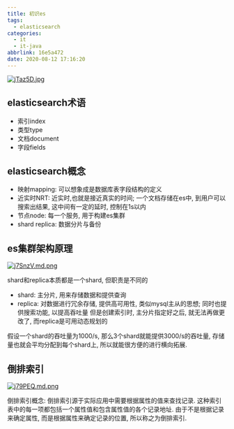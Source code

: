 ```yaml
---
title: 初识es
tags:
  - elasticsearch
categories:
  - it
  - it-java
abbrlink: 16e5a472
date: 2020-08-12 17:16:20
---
```


[![jTaz5D.jpg](https://s1.ax1x.com/2022/07/19/jTaz5D.jpg)](https://imgtu.com/i/jTaz5D)

<!--more-->

## elasticsearch术语

- 索引index
- 类型type
- 文档document
- 字段fields

## elasticsearch概念

- 映射mapping: 可以想象成是数据库表字段结构的定义
- 近实时NRT: 近实时,也就是接近真实的时间; 一个文档存储在es中, 到用户可以搜索出结果, 这中间有一定的延时, 控制在1s以内
- 节点node: 每一个服务, 用于构建es集群
- shard replica: 数据分片与备份

## es集群架构原理

[![j7SnzV.md.png](https://s1.ax1x.com/2022/07/19/j7SnzV.md.png)](https://imgtu.com/i/j7SnzV)

shard和replica本质都是一个shard, 但职责是不同的
- shard: 主分片, 用来存储数据和提供查询
- replica: 对数据进行冗余存储, 提供高可用性, 类似mysql主从的思想; 同时也提供搜索功能, 以提高吞吐量
但是创建索引时, 主分片指定好之后, 就无法再做更改了, 而replica是可用动态规划的

假设一个shard的吞吐量为1000/s, 那么3个shard就能提供3000/s的吞吐量, 存储量也就会平均分配到每个shard上, 所以就能很方便的进行横向拓展.

## 倒排索引
[![j79PEQ.md.png](https://s1.ax1x.com/2022/07/19/j79PEQ.md.png)](https://imgtu.com/i/j79PEQ)


倒排索引概念: 倒排索引源于实际应用中需要根据属性的值来查找记录. 这种索引表中的每一项都包括一个属性值和包含属性值的各个记录地址. 由于不是根据记录来确定属性, 而是根据属性来确定记录的位置, 所以称之为倒排索引.

















